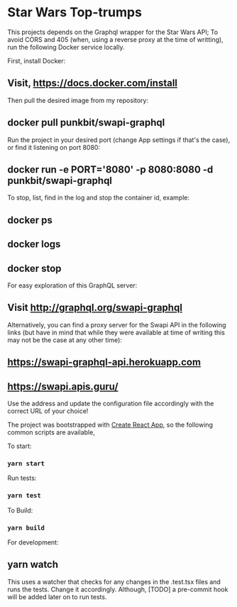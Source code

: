 
Star Wars Top-trumps
=====================

This projects depends on the Graphql wrapper for the Star Wars API;
To avoid CORS and 405 (when, using a reverse proxy at the time of writting),
run the following Docker service locally.

First, install Docker:

## Visit, https://docs.docker.com/install

Then pull the desired image from my repository:

## docker pull punkbit/swapi-graphql

Run the project in your desired port (change App settings if that's the case),
or find it listening on port 8080:

## docker run -e PORT='8080' -p 8080:8080 -d punkbit/swapi-graphql

To stop, list, find in the log and stop the container id, example:

## docker ps

## docker logs <the container id>

## docker stop <the container id>

For easy exploration of this GraphQL server:

## Visit http://graphql.org/swapi-graphql

Alternatively, you can find a proxy server for the Swapi API in the following links (but
have in mind that while they were available at time of writing this may not be the case
at any other time):

## https://swapi-graphql-api.herokuapp.com 

## https://swapi.apis.guru/

Use the address and update the configuration file accordingly with the correct URL of your choice!


The project was bootstrapped with [Create React App](https://github.com/facebook/create-react-app), so
the following common scripts are available,

To start:

### `yarn start`

Run tests:

### `yarn test`

To Build:

### `yarn build`

For development:

## yarn watch

This uses a watcher that checks for any changes in the .test.tsx files and runs the tests.
Change it accordingly. Although, [TODO] a pre-commit hook will be added later on to run tests.

